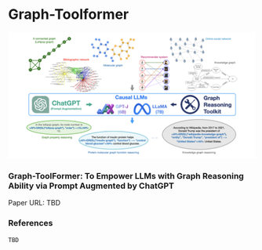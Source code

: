 # Graph-Toolformer

![framework](./figures/framework.png)

### Graph-ToolFormer: To Empower LLMs with Graph Reasoning Ability via Prompt Augmented by ChatGPT

Paper URL: TBD

### References

```
TBD
```
